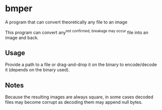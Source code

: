 # bmper
A program that can convert theoretically any file to an image

This program can convert any<sup>not confirmed, breakage may occur</sup> file into an image and back.

## Usage
Provide a path to a file or drag-and-drop it on the binary to encode/decode it (depends on the binary used).

## Notes
Because the resulting images are always square, in some cases decoded files may become corrupt as decoding them may append null bytes.

